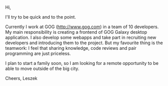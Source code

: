 Hi,

I'll try to be quick and to the point.

Currently I work at GOG (http://www.gog.com) in a team of 10 developers. My main responsibility is creating a frontend of GOG Galaxy desktop application. I also develop some webapps and take part in recruiting new developers and introducing them to the project. But my favourite thing is the teamwork: I feel that sharing knowledge, code reviews and pair programming are just priceless.

I plan to start a family soon, so I am looking for a remote opportunity to be able to move outside of the big city.

Cheers,
Leszek
